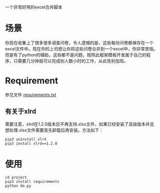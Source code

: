 一个非常好用的excel合并脚本

# 场景
你现在收集上了很多很多调查问卷，令人遗憾的是，这些每份问卷都保存在一个excel文件中。现在你的上司想让你将这些问卷合并到一个excel中，你非常苦恼。但是有了python的辅助，这些都不是问题。按照此框架模板开发属于自己的程序，只需要几分钟就可以完成别人数小时的工作，从此告别加班。

# Requirement
参见文件
[requirements.txt](https://github.com/duowen1/excel_merge/blob/master/requirements.txt)

## 有关于xlrd
需要注意，xlrd在1.2.0版本后不再支持.xlsx文件，如果已经安装了高级版本并且想处理.xlsx文件需要首先卸载后再安装。方法如下：
```shell
pip3 uninstall xlrd
pip3 install xlrd==1.2.0
```

# 使用
```shell
cd project
pip3 install requirements
python do.py
```
